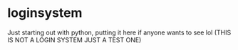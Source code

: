 # loginsystem
Just starting out with python, putting it here if anyone wants to see lol (THIS IS NOT A LOGIN SYSTEM JUST A TEST ONE)
